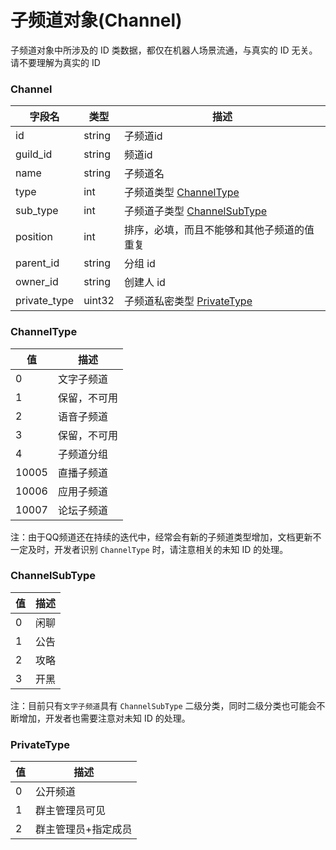 # 子频道对象(Channel)

子频道对象中所涉及的 ID 类数据，都仅在机器人场景流通，与真实的 ID 无关。请不要理解为真实的 ID

### Channel
| 字段名       | 类型   | 描述                                           |
| ---------    | ------ | ---------------------------------------------- |
| id           | string | 子频道id                                       |
| guild_id     | string | 频道id                                         |
| name         | string | 子频道名                                       |
| type         | int    | 子频道类型 [ChannelType](#channeltype)         |
| sub_type     | int    | 子频道子类型 [ChannelSubType](#channelsubtype) |
| position     | int    | 排序，必填，而且不能够和其他子频道的值重复     |
| parent_id    | string | 分组 id                                        |
| owner_id     | string | 创建人 id                                      |
| private_type | uint32 | 子频道私密类型 [PrivateType](#privatetype)     |

### ChannelType

| 值    | 描述           |
| ----- | -------------- |
| 0     | 文字子频道     |
| 1     | 保留，不可用   |
| 2     | 语音子频道     |
| 3     | 保留，不可用   |
| 4     | 子频道分组     |
| 10005 | 直播子频道     |
| 10006 | 应用子频道     |
| 10007 | 论坛子频道     |

注：由于QQ频道还在持续的迭代中，经常会有新的子频道类型增加，文档更新不一定及时，开发者识别 `ChannelType` 时，请注意相关的未知 ID 的处理。

### ChannelSubType
| 值  | 描述 |
| --- | ---- |
| 0   | 闲聊 |
| 1   | 公告 |
| 2   | 攻略 |
| 3   | 开黑 |

注：目前只有`文字子频道`具有 `ChannelSubType` 二级分类，同时二级分类也可能会不断增加，开发者也需要注意对未知 ID 的处理。

### PrivateType
| 值  | 描述                |
| --- | ----                |
| 0   | 公开频道            |
| 1   | 群主管理员可见      |
| 2   | 群主管理员+指定成员 |
